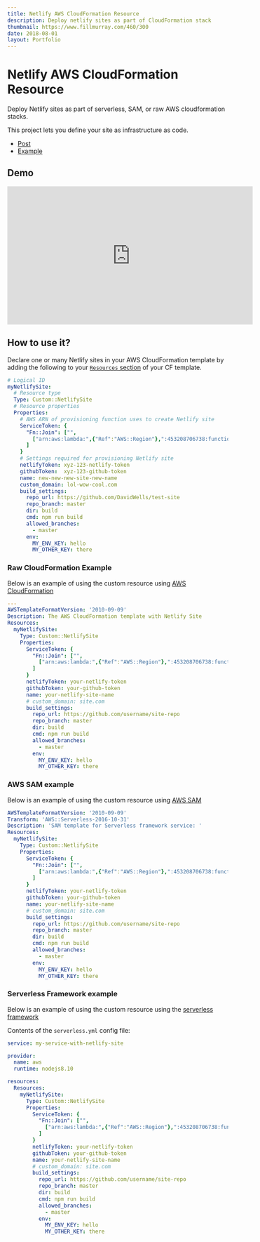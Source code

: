 ```yaml
---
title: Netlify AWS CloudFormation Resource
description: Deploy netlify sites as part of CloudFormation stack
thumbnail: https://www.fillmurray.com/460/300
date: 2018-08-01
layout: Portfolio
---
```


# Netlify AWS CloudFormation Resource

Deploy Netlify sites as part of serverless, SAM, or raw AWS cloudformation stacks.

This project lets you define your site as infrastructure as code.

- [Post](https://www.netlify.com/blog/2018/11/29/deploying-netlify-sites-with-aws-cloudformation/)
- [Example](https://github.com/DavidWells/netlify-site-as-aws-custom-resource-example)

##  Demo

<iframe width="560" height="315" src="https://www.youtube.com/embed/AQ-f-U8Pncc" frameborder="0" allow="accelerometer; autoplay; encrypted-media; gyroscope; picture-in-picture" allowfullscreen></iframe>

## How to use it?

Declare one or many Netlify sites in your AWS CloudFormation template by adding the following to your [`Resources` section](https://docs.aws.amazon.com/AWSCloudFormation/latest/UserGuide/resources-section-structure.html) of your CF template.

```yml
# Logical ID
myNetlifySite:
  # Resource type
  Type: Custom::NetlifySite
  # Resource properties
  Properties:
    # AWS ARN of provisioning function uses to create Netlify site
    ServiceToken: {
      "Fn::Join": ["",
        ["arn:aws:lambda:",{"Ref":"AWS::Region"},":453208706738:function:custom-resource-netlify-site"]
      ]
    }
    # Settings required for provisioning Netlify site
    netlifyToken: xyz-123-netlify-token
    githubToken:  xyz-123-github-token
    name: new-new-new-site-new-name
    custom_domain: lol-wow-cool.com
    build_settings:
      repo_url: https://github.com/DavidWells/test-site
      repo_branch: master
      dir: build
      cmd: npm run build
      allowed_branches:
        - master
      env:
        MY_ENV_KEY: hello
        MY_OTHER_KEY: there
```

### Raw CloudFormation Example

Below is an example of using the custom resource using [AWS CloudFormation](https://docs.aws.amazon.com/cloudformation/index.html#lang/en_us)

```yml
---
AWSTemplateFormatVersion: '2010-09-09'
Description: The AWS CloudFormation template with Netlify Site
Resources:
  myNetlifySite:
    Type: Custom::NetlifySite
    Properties:
      ServiceToken: {
        "Fn::Join": ["",
          ["arn:aws:lambda:",{"Ref":"AWS::Region"},":453208706738:function:custom-resource-netlify-site"]
        ]
      }
      netlifyToken: your-netlify-token
      githubToken: your-github-token
      name: your-netlify-site-name
      # custom_domain: site.com
      build_settings:
        repo_url: https://github.com/username/site-repo
        repo_branch: master
        dir: build
        cmd: npm run build
        allowed_branches:
          - master
        env:
          MY_ENV_KEY: hello
          MY_OTHER_KEY: there
```

### AWS SAM example

Below is an example of using the custom resource using [AWS SAM](https://docs.aws.amazon.com/serverless-application-model/latest/developerguide/what-is-sam.html)

```yml
AWSTemplateFormatVersion: '2010-09-09'
Transform: 'AWS::Serverless-2016-10-31'
Description: 'SAM template for Serverless framework service: '
Resources:
  myNetlifySite:
    Type: Custom::NetlifySite
    Properties:
      ServiceToken: {
        "Fn::Join": ["",
          ["arn:aws:lambda:",{"Ref":"AWS::Region"},":453208706738:function:custom-resource-netlify-site"]
        ]
      }
      netlifyToken: your-netlify-token
      githubToken: your-github-token
      name: your-netlify-site-name
      # custom_domain: site.com
      build_settings:
        repo_url: https://github.com/username/site-repo
        repo_branch: master
        dir: build
        cmd: npm run build
        allowed_branches:
          - master
        env:
          MY_ENV_KEY: hello
          MY_OTHER_KEY: there
```

### Serverless Framework example

Below is an example of using the custom resource using the [serverless framework](https://github.com/serverless/serverless/)

Contents of the `serverless.yml` config file:

```yml
service: my-service-with-netlify-site

provider:
  name: aws
  runtime: nodejs8.10

resources:
  Resources:
    myNetlifySite:
      Type: Custom::NetlifySite
      Properties:
        ServiceToken: {
          "Fn::Join": ["",
            ["arn:aws:lambda:",{"Ref":"AWS::Region"},":453208706738:function:custom-resource-netlify-site"]
          ]
        }
        netlifyToken: your-netlify-token
        githubToken: your-github-token
        name: your-netlify-site-name
        # custom_domain: site.com
        build_settings:
          repo_url: https://github.com/username/site-repo
          repo_branch: master
          dir: build
          cmd: npm run build
          allowed_branches:
            - master
          env:
            MY_ENV_KEY: hello
            MY_OTHER_KEY: there
```
